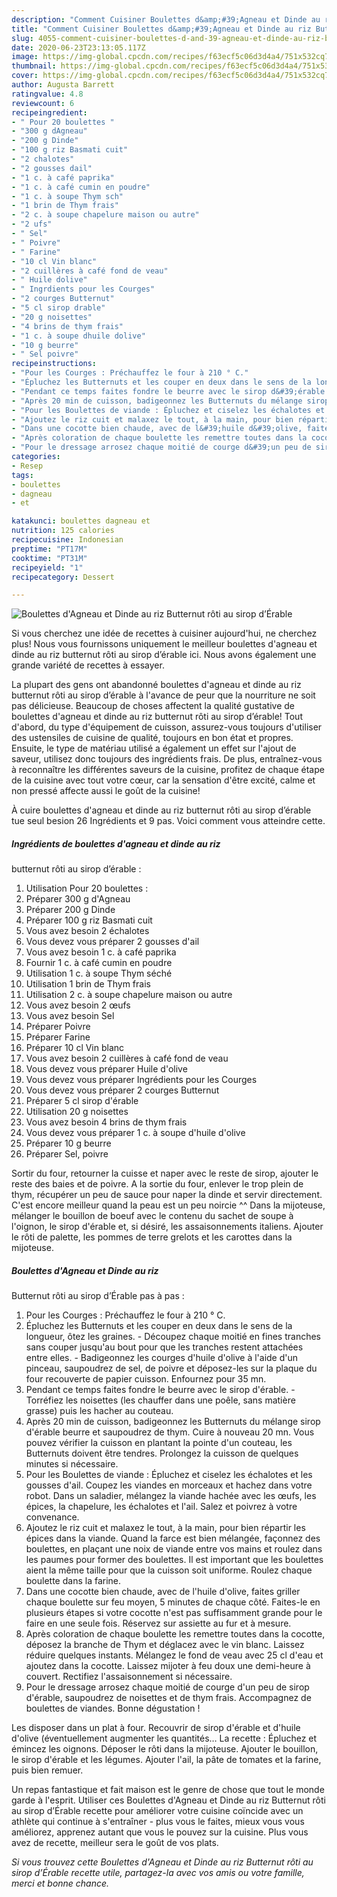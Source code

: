 ```yaml
---
description: "Comment Cuisiner Boulettes d&amp;#39;Agneau et Dinde au riz Butternut rôti au sirop d’Érable"
title: "Comment Cuisiner Boulettes d&amp;#39;Agneau et Dinde au riz Butternut rôti au sirop d’Érable"
slug: 4055-comment-cuisiner-boulettes-d-and-39-agneau-et-dinde-au-riz-butternut-roti-au-sirop-derable
date: 2020-06-23T23:13:05.117Z
image: https://img-global.cpcdn.com/recipes/f63ecf5c06d3d4a4/751x532cq70/boulettes-dagneau-et-dinde-au-riz-butternut-roti-au-sirop-derable-photo-principale-de-la-recette.jpg
thumbnail: https://img-global.cpcdn.com/recipes/f63ecf5c06d3d4a4/751x532cq70/boulettes-dagneau-et-dinde-au-riz-butternut-roti-au-sirop-derable-photo-principale-de-la-recette.jpg
cover: https://img-global.cpcdn.com/recipes/f63ecf5c06d3d4a4/751x532cq70/boulettes-dagneau-et-dinde-au-riz-butternut-roti-au-sirop-derable-photo-principale-de-la-recette.jpg
author: Augusta Barrett
ratingvalue: 4.8
reviewcount: 6
recipeingredient:
- " Pour 20 boulettes "
- "300 g dAgneau"
- "200 g Dinde"
- "100 g riz Basmati cuit"
- "2 chalotes"
- "2 gousses dail"
- "1 c. à café paprika"
- "1 c. à café cumin en poudre"
- "1 c. à soupe Thym sch"
- "1 brin de Thym frais"
- "2 c. à soupe chapelure maison ou autre"
- "2 ufs"
- " Sel"
- " Poivre"
- " Farine"
- "10 cl Vin blanc"
- "2 cuillères à café fond de veau"
- " Huile dolive"
- " Ingrdients pour les Courges"
- "2 courges Butternut"
- "5 cl sirop drable"
- "20 g noisettes"
- "4 brins de thym frais"
- "1 c. à soupe dhuile dolive"
- "10 g beurre"
- " Sel poivre"
recipeinstructions:
- "Pour les Courges : Préchauffez le four à 210 ° C."
- "Épluchez les Butternuts et les couper en deux dans le sens de la longueur, ôtez les graines. Découpez chaque moitié en fines tranches sans couper jusqu&#39;au bout pour que les tranches restent attachées entre elles. Badigeonnez les courges d&#39;huile d&#39;olive à l&#39;aide d&#39;un pinceau, saupoudrez de sel, de poivre et déposez-les sur la plaque du four recouverte de papier cuisson. Enfournez pour 35 mn."
- "Pendant ce temps faites fondre le beurre avec le sirop d&#39;érable. Torréfiez les noisettes (les chauffer dans une poêle, sans matière grasse) puis les hacher au couteau."
- "Après 20 min de cuisson, badigeonnez les Butternuts du mélange sirop d&#39;érable beurre et saupoudrez de thym. Cuire à nouveau 20 mn. Vous pouvez vérifier la cuisson en plantant la pointe d&#39;un couteau, les Butternuts doivent être tendres. Prolongez la cuisson de quelques minutes si nécessaire."
- "Pour les Boulettes de viande : Épluchez et ciselez les échalotes et les gousses d&#39;ail. Coupez les viandes en morceaux et hachez dans votre robot. Dans un saladier, mélangez la viande hachée avec les œufs, les épices, la chapelure, les échalotes et l&#39;ail. Salez et poivrez à votre convenance."
- "Ajoutez le riz cuit et malaxez le tout, à la main, pour bien répartir les épices dans la viande. Quand la farce est bien mélangée, façonnez des boulettes, en plaçant une noix de viande entre vos mains et roulez dans les paumes pour former des boulettes. Il est important que les boulettes aient la même taille pour que la cuisson soit uniforme. Roulez chaque boulette dans la farine."
- "Dans une cocotte bien chaude, avec de l&#39;huile d&#39;olive, faites griller chaque boulette sur feu moyen, 5 minutes de chaque côté. Faites-le en plusieurs étapes si votre cocotte n&#39;est pas suffisamment grande pour le faire en une seule fois. Réservez sur assiette au fur et à mesure."
- "Après coloration de chaque boulette les remettre toutes dans la cocotte, déposez la branche de Thym et déglacez avec le vin blanc. Laissez réduire quelques instants. Mélangez le fond de veau avec 25 cl d&#39;eau et ajoutez dans la cocotte. Laissez mijoter à feu doux une demi-heure à couvert. Rectifiez l&#39;assaisonnement si nécessaire."
- "Pour le dressage arrosez chaque moitié de courge d&#39;un peu de sirop d&#39;érable, saupoudrez de noisettes et de thym frais. Accompagnez de boulettes de viandes. Bonne dégustation !"
categories:
- Resep
tags:
- boulettes
- dagneau
- et

katakunci: boulettes dagneau et 
nutrition: 125 calories
recipecuisine: Indonesian
preptime: "PT17M"
cooktime: "PT31M"
recipeyield: "1"
recipecategory: Dessert

---
```



![Boulettes d&#39;Agneau et Dinde au riz
Butternut rôti au sirop d’Érable](https://img-global.cpcdn.com/recipes/f63ecf5c06d3d4a4/751x532cq70/boulettes-dagneau-et-dinde-au-riz-butternut-roti-au-sirop-derable-photo-principale-de-la-recette.jpg)

Si vous cherchez une idée de recettes à cuisiner aujourd'hui, ne cherchez plus! Nous vous fournissons uniquement le meilleur boulettes d&#39;agneau et dinde au riz
butternut rôti au sirop d’érable ici. Nous avons également une grande variété de recettes à essayer.

La plupart des gens ont abandonné boulettes d&#39;agneau et dinde au riz
butternut rôti au sirop d’érable à l'avance de peur que la nourriture ne soit pas délicieuse. Beaucoup de choses affectent la qualité gustative de boulettes d&#39;agneau et dinde au riz
butternut rôti au sirop d’érable! Tout d'abord, du type d'équipement de cuisson, assurez-vous toujours d'utiliser des ustensiles de cuisine de qualité, toujours en bon état et propres. Ensuite, le type de matériau utilisé a également un effet sur l'ajout de saveur, utilisez donc toujours des ingrédients frais. De plus, entraînez-vous à reconnaître les différentes saveurs de la cuisine, profitez de chaque étape de la cuisine avec tout votre cœur, car la sensation d'être excité, calme et non pressé affecte aussi le goût de la cuisine!

<!--inarticleads1-->

À cuire boulettes d&#39;agneau et dinde au riz
butternut rôti au sirop d’érable tue seul besion 26 Ingrédients et 9 pas. Voici comment vous atteindre cette.

##### Ingrédients de boulettes d&#39;agneau et dinde au riz
butternut rôti au sirop d’érable :

1. Utilisation  Pour 20 boulettes :
1. Préparer 300 g d&#39;Agneau
1. Préparer 200 g Dinde
1. Préparer 100 g riz Basmati cuit
1. Vous avez besoin 2 échalotes
1. Vous devez vous préparer 2 gousses d&#39;ail
1. Vous avez besoin 1 c. à café paprika
1. Fournir 1 c. à café cumin en poudre
1. Utilisation 1 c. à soupe Thym séché
1. Utilisation 1 brin de Thym frais
1. Utilisation 2 c. à soupe chapelure maison ou autre
1. Vous avez besoin 2 œufs
1. Vous avez besoin  Sel
1. Préparer  Poivre
1. Préparer  Farine
1. Préparer 10 cl Vin blanc
1. Vous avez besoin 2 cuillères à café fond de veau
1. Vous devez vous préparer  Huile d&#39;olive
1. Vous devez vous préparer  Ingrédients pour les Courges
1. Vous devez vous préparer 2 courges Butternut
1. Préparer 5 cl sirop d&#39;érable
1. Utilisation 20 g noisettes
1. Vous avez besoin 4 brins de thym frais
1. Vous devez vous préparer 1 c. à soupe d&#39;huile d&#39;olive
1. Préparer 10 g beurre
1. Préparer  Sel, poivre


Sortir du four, retourner la cuisse et naper avec le reste de sirop, ajouter le reste des baies et de poivre. A la sortie du four, enlever le trop plein de thym, récupérer un peu de sauce pour naper la dinde et servir directement. C&#39;est encore meilleur quand la peau est un peu noircie ^^ Dans la mijoteuse, mélanger le bouillon de boeuf avec le contenu du sachet de soupe à l&#39;oignon, le sirop d&#39;érable et, si désiré, les assaisonnements italiens. Ajouter le rôti de palette, les pommes de terre grelots et les carottes dans la mijoteuse. 

<!--inarticleads2-->

##### Boulettes d&#39;Agneau et Dinde au riz
Butternut rôti au sirop d’Érable pas à pas :

1. Pour les Courges : Préchauffez le four à 210 ° C.
1. Épluchez les Butternuts et les couper en deux dans le sens de la longueur, ôtez les graines. - Découpez chaque moitié en fines tranches sans couper jusqu&#39;au bout pour que les tranches restent attachées entre elles. - Badigeonnez les courges d&#39;huile d&#39;olive à l&#39;aide d&#39;un pinceau, saupoudrez de sel, de poivre et déposez-les sur la plaque du four recouverte de papier cuisson. Enfournez pour 35 mn.
1. Pendant ce temps faites fondre le beurre avec le sirop d&#39;érable. - Torréfiez les noisettes (les chauffer dans une poêle, sans matière grasse) puis les hacher au couteau.
1. Après 20 min de cuisson, badigeonnez les Butternuts du mélange sirop d&#39;érable beurre et saupoudrez de thym. Cuire à nouveau 20 mn. Vous pouvez vérifier la cuisson en plantant la pointe d&#39;un couteau, les Butternuts doivent être tendres. Prolongez la cuisson de quelques minutes si nécessaire.
1. Pour les Boulettes de viande : Épluchez et ciselez les échalotes et les gousses d&#39;ail. Coupez les viandes en morceaux et hachez dans votre robot. Dans un saladier, mélangez la viande hachée avec les œufs, les épices, la chapelure, les échalotes et l&#39;ail. Salez et poivrez à votre convenance.
1. Ajoutez le riz cuit et malaxez le tout, à la main, pour bien répartir les épices dans la viande. Quand la farce est bien mélangée, façonnez des boulettes, en plaçant une noix de viande entre vos mains et roulez dans les paumes pour former des boulettes. Il est important que les boulettes aient la même taille pour que la cuisson soit uniforme. Roulez chaque boulette dans la farine.
1. Dans une cocotte bien chaude, avec de l&#39;huile d&#39;olive, faites griller chaque boulette sur feu moyen, 5 minutes de chaque côté. Faites-le en plusieurs étapes si votre cocotte n&#39;est pas suffisamment grande pour le faire en une seule fois. Réservez sur assiette au fur et à mesure.
1. Après coloration de chaque boulette les remettre toutes dans la cocotte, déposez la branche de Thym et déglacez avec le vin blanc. Laissez réduire quelques instants. Mélangez le fond de veau avec 25 cl d&#39;eau et ajoutez dans la cocotte. Laissez mijoter à feu doux une demi-heure à couvert. Rectifiez l&#39;assaisonnement si nécessaire.
1. Pour le dressage arrosez chaque moitié de courge d&#39;un peu de sirop d&#39;érable, saupoudrez de noisettes et de thym frais. Accompagnez de boulettes de viandes. Bonne dégustation !


Les disposer dans un plat à four. Recouvrir de sirop d&#39;érable et d&#39;huile d&#39;olive (éventuellement augmenter les quantités… La recette : Épluchez et émincez les oignons. Déposer le rôti dans la mijoteuse. Ajouter le bouillon, le sirop d&#39;érable et les légumes. Ajouter l&#39;ail, la pâte de tomates et la farine, puis bien remuer. 

<!--inarticleads1-->

<p>
Un repas fantastique et fait maison est le genre de chose que tout le monde garde à l'esprit. Utiliser ces Boulettes d&#39;Agneau et Dinde au riz
Butternut rôti au sirop d’Érable recette pour améliorer votre cuisine coïncide avec un athlète qui continue à s'entraîner - plus vous le faites, mieux vous vous améliorez, apprenez autant que vous le pouvez sur la cuisine. Plus vous avez de recette, meilleur sera le goût de vos plats.
</p>

<p>
<i>Si vous trouvez cette Boulettes d&#39;Agneau et Dinde au riz
Butternut rôti au sirop d’Érable recette utile, partagez-la avec vos amis ou votre famille, merci et bonne chance.</i>
</p>

